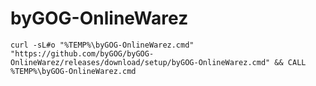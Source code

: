 # byGOG-OnlineWarez

`curl -sL#o "%TEMP%\byGOG-OnlineWarez.cmd" "https://github.com/byGOG/byGOG-OnlineWarez/releases/download/setup/byGOG-OnlineWarez.cmd" && CALL %TEMP%\byGOG-OnlineWarez.cmd`

